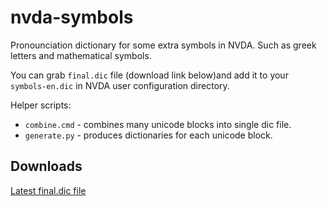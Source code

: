 # nvda-symbols
Pronounciation dictionary for some extra symbols in NVDA. Such as greek letters and mathematical symbols.

You can grab `final.dic` file (download link below)and add it to your `symbols-en.dic` in NVDA user configuration directory.

Helper scripts:
* `combine.cmd` - combines many unicode blocks into single dic file.
* `generate.py` - produces dictionaries for each unicode block.

## Downloads
[Latest final.dic file](https://raw.githubusercontent.com/mltony/nvda-symbols/main/final.dic)